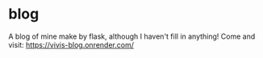 # blog
A blog of mine make by flask, although I haven't fill in anything!
Come and visit: https://vivis-blog.onrender.com/
